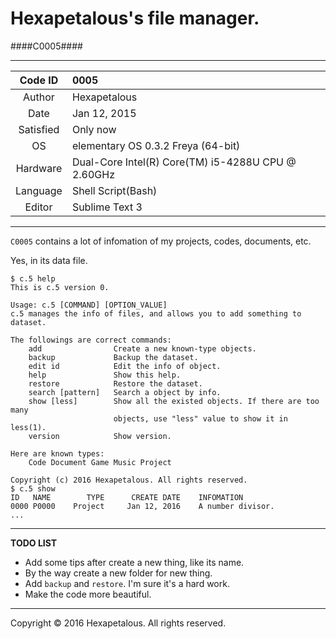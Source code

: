 Hexapetalous's file manager.
================
####C0005####

****************

|Code ID    |0005               |
|:---------:|:------------------|
|Author     |Hexapetalous       |
|Date       |Jan 12, 2015       |
|Satisfied  |Only now           |
|OS         |elementary OS 0.3.2 Freya (64-bit)                 |
|Hardware   |Dual-Core Intel(R) Core(TM) i5-4288U CPU @ 2.60GHz |
|Language   |Shell Script(Bash) |       
|Editor     |Sublime Text 3     |

****************

`C0005` contains a lot of infomation of my projects, codes, documents, etc.

Yes, in its data file.

    $ c.5 help
    This is c.5 version 0.

    Usage: c.5 [COMMAND] [OPTION_VALUE]
    c.5 manages the info of files, and allows you to add something to dataset.

    The followings are correct commands:
        add                Create a new known-type objects.
        backup             Backup the dataset.
        edit id            Edit the info of object.
        help               Show this help.
        restore            Restore the dataset.
        search [pattern]   Search a object by info.
        show [less]        Show all the existed objects. If there are too many 
                           objects, use "less" value to show it in less(1).
        version            Show version.

    Here are known types:
        Code Document Game Music Project

    Copyright (c) 2016 Hexapetalous. All rights reserved.
    $ c.5 show
    ID   NAME        TYPE      CREATE DATE    INFOMATION
    0000 P0000    Project     Jan 12, 2016    A number divisor.
    ...

****************

**TODO LIST**

- Add some tips after create a new thing, like its name.
- By the way create a new folder for new thing.
- Add `backup` and `restore`. I'm sure it's a hard work.
- Make the code more beautiful.

****************

Copyright &copy; 2016 Hexapetalous. All rights reserved.
